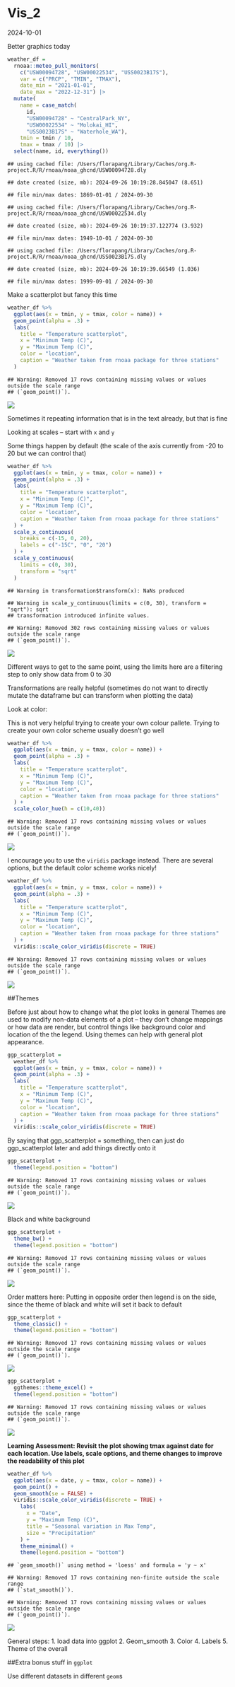 Vis_2
================
2024-10-01

Better graphics today

``` r
weather_df = 
  rnoaa::meteo_pull_monitors(
    c("USW00094728", "USW00022534", "USS0023B17S"),
    var = c("PRCP", "TMIN", "TMAX"), 
    date_min = "2021-01-01",
    date_max = "2022-12-31") |>
  mutate(
    name = case_match(
      id, 
      "USW00094728" ~ "CentralPark_NY", 
      "USW00022534" ~ "Molokai_HI",
      "USS0023B17S" ~ "Waterhole_WA"),
    tmin = tmin / 10,
    tmax = tmax / 10) |>
  select(name, id, everything())
```

    ## using cached file: /Users/florapang/Library/Caches/org.R-project.R/R/rnoaa/noaa_ghcnd/USW00094728.dly

    ## date created (size, mb): 2024-09-26 10:19:28.845047 (8.651)

    ## file min/max dates: 1869-01-01 / 2024-09-30

    ## using cached file: /Users/florapang/Library/Caches/org.R-project.R/R/rnoaa/noaa_ghcnd/USW00022534.dly

    ## date created (size, mb): 2024-09-26 10:19:37.122774 (3.932)

    ## file min/max dates: 1949-10-01 / 2024-09-30

    ## using cached file: /Users/florapang/Library/Caches/org.R-project.R/R/rnoaa/noaa_ghcnd/USS0023B17S.dly

    ## date created (size, mb): 2024-09-26 10:19:39.66549 (1.036)

    ## file min/max dates: 1999-09-01 / 2024-09-30

Make a scatterplot but fancy this time

``` r
weather_df %>% 
  ggplot(aes(x = tmin, y = tmax, color = name)) + 
  geom_point(alpha = .3) +
  labs(
    title = "Temperature scatterplot",
    x = "Minimum Temp (C)",
    y = "Maximum Temp (C)",
    color = "location",
    caption = "Weather taken from rnoaa package for three stations"
  )
```

    ## Warning: Removed 17 rows containing missing values or values outside the scale range
    ## (`geom_point()`).

![](Vis_2_files/figure-gfm/unnamed-chunk-2-1.png)<!-- -->

Sometimes it repeating information that is in the text already, but that
is fine

Looking at scales – start with `x` and `y`

Some things happen by default (the scale of the axis currently from -20
to 20 but we can control that)

``` r
weather_df %>% 
  ggplot(aes(x = tmin, y = tmax, color = name)) + 
  geom_point(alpha = .3) +
  labs(
    title = "Temperature scatterplot",
    x = "Minimum Temp (C)",
    y = "Maximum Temp (C)",
    color = "location",
    caption = "Weather taken from rnoaa package for three stations"
  ) + 
  scale_x_continuous(
    breaks = c(-15, 0, 20),
    labels = c("-15C", "0", "20")
  ) +
  scale_y_continuous(
    limits = c(0, 30),
    transform = "sqrt"
  )
```

    ## Warning in transformation$transform(x): NaNs produced

    ## Warning in scale_y_continuous(limits = c(0, 30), transform = "sqrt"): sqrt
    ## transformation introduced infinite values.

    ## Warning: Removed 302 rows containing missing values or values outside the scale range
    ## (`geom_point()`).

![](Vis_2_files/figure-gfm/unnamed-chunk-3-1.png)<!-- -->

Different ways to get to the same point, using the limits here are a
filtering step to only show data from 0 to 30

Transformations are really helpful (sometimes do not want to directly
mutate the dataframe but can transform when plotting the data)

Look at color:

This is not very helpful trying to create your own colour pallete.
Trying to create your own color scheme usually doesn’t go well

``` r
weather_df %>% 
  ggplot(aes(x = tmin, y = tmax, color = name)) + 
  geom_point(alpha = .3) +
  labs(
    title = "Temperature scatterplot",
    x = "Minimum Temp (C)",
    y = "Maximum Temp (C)",
    color = "location",
    caption = "Weather taken from rnoaa package for three stations"
  ) + 
  scale_color_hue(h = c(10,40))
```

    ## Warning: Removed 17 rows containing missing values or values outside the scale range
    ## (`geom_point()`).

![](Vis_2_files/figure-gfm/unnamed-chunk-4-1.png)<!-- -->

I encourage you to use the `viridis` package instead. There are several
options, but the default color scheme works nicely!

``` r
weather_df %>% 
  ggplot(aes(x = tmin, y = tmax, color = name)) + 
  geom_point(alpha = .3) +
  labs(
    title = "Temperature scatterplot",
    x = "Minimum Temp (C)",
    y = "Maximum Temp (C)",
    color = "location",
    caption = "Weather taken from rnoaa package for three stations"
  ) + 
  viridis::scale_color_viridis(discrete = TRUE)
```

    ## Warning: Removed 17 rows containing missing values or values outside the scale range
    ## (`geom_point()`).

![](Vis_2_files/figure-gfm/unnamed-chunk-5-1.png)<!-- -->

\##Themes

Before just about how to change what the plot looks in general Themes
are used to modify non-data elements of a plot – they don’t change
mappings or how data are render, but control things like background
color and location of the the legend. Using themes can help with general
plot appearance.

``` r
ggp_scatterplot = 
  weather_df %>% 
  ggplot(aes(x = tmin, y = tmax, color = name)) + 
  geom_point(alpha = .3) +
  labs(
    title = "Temperature scatterplot",
    x = "Minimum Temp (C)",
    y = "Maximum Temp (C)",
    color = "location",
    caption = "Weather taken from rnoaa package for three stations"
  ) + 
  viridis::scale_color_viridis(discrete = TRUE)
```

By saying that ggp_scatterplot = something, then can just do
ggp_scatterplot later and add things directly onto it

``` r
ggp_scatterplot + 
  theme(legend.position = "bottom")
```

    ## Warning: Removed 17 rows containing missing values or values outside the scale range
    ## (`geom_point()`).

![](Vis_2_files/figure-gfm/unnamed-chunk-7-1.png)<!-- -->

Black and white background

``` r
ggp_scatterplot + 
  theme_bw() + 
  theme(legend.position = "bottom")
```

    ## Warning: Removed 17 rows containing missing values or values outside the scale range
    ## (`geom_point()`).

![](Vis_2_files/figure-gfm/unnamed-chunk-8-1.png)<!-- -->

Order matters here: Putting in opposite order then legend is on the
side, since the theme of black and white will set it back to default

``` r
ggp_scatterplot + 
  theme_classic() + 
  theme(legend.position = "bottom")
```

    ## Warning: Removed 17 rows containing missing values or values outside the scale range
    ## (`geom_point()`).

![](Vis_2_files/figure-gfm/unnamed-chunk-9-1.png)<!-- -->

``` r
ggp_scatterplot + 
  ggthemes::theme_excel() + 
  theme(legend.position = "bottom")
```

    ## Warning: Removed 17 rows containing missing values or values outside the scale range
    ## (`geom_point()`).

![](Vis_2_files/figure-gfm/unnamed-chunk-10-1.png)<!-- -->

**Learning Assessment: Revisit the plot showing tmax against date for
each location. Use labels, scale options, and theme changes to improve
the readability of this plot**

``` r
weather_df %>% 
  ggplot(aes(x = date, y = tmax, color = name)) + 
  geom_point() +
  geom_smooth(se = FALSE) +
  viridis::scale_color_viridis(discrete = TRUE) + 
    labs(
      x = "Date",
      y = "Maximum Temp (C)", 
      title = "Seasonal variation in Max Temp",
      size = "Precipitation"
    ) +
    theme_minimal() +
    theme(legend.position = "bottom")
```

    ## `geom_smooth()` using method = 'loess' and formula = 'y ~ x'

    ## Warning: Removed 17 rows containing non-finite outside the scale range
    ## (`stat_smooth()`).

    ## Warning: Removed 17 rows containing missing values or values outside the scale range
    ## (`geom_point()`).

![](Vis_2_files/figure-gfm/unnamed-chunk-11-1.png)<!-- -->

General steps: 1. load data into ggplot 2. Geom_smooth 3. Color 4.
Labels 5. Theme of the overall

\##Extra bonus stuff in `ggplot`

Use different datasets in different `geom`s

